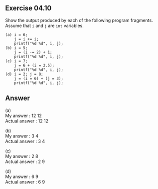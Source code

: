 ## Exercise 04.10
Show the output produced by each of the following program fragments. Assume that ```i``` and ```j``` are ```int``` variables.
```
(a) i = 6;
    j = i += i;
    printf("%d %d", i, j);
(b) i = 5;
    j = (i -= 2) + 1;
    printf("%d %d", i, j);
(c) i = 7;
    j = 6 + (i = 2.5);
    printf("%d %d", i, j);
(d) i = 2; j = 8;
    j = (i = 6) + (j = 3);
    printf("%d %d", i, j);
```

## Answer
(a)   
My answer : 12 12   
Actual answer : 12 12   

(b)   
My answer : 3 4   
Actual answer : 3 4   

(c)   
My answer : 2 8   
Actual answer : 2 9   

(d)   
My answer : 6 9   
Actual answer : 6 9   
